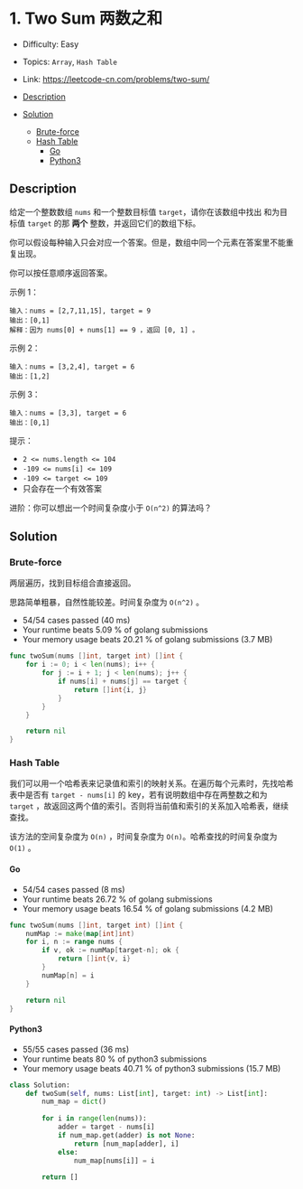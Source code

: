 <!-- omit in toc -->
# 1. Two Sum 两数之和

- Difficulty: Easy
- Topics: `Array`, `Hash Table`
- Link: https://leetcode-cn.com/problems/two-sum/

- [Description](#description)
- [Solution](#solution)
	- [Brute-force](#brute-force)
	- [Hash Table](#hash-table)
		- [Go](#go)
		- [Python3](#python3)

## Description

给定一个整数数组 `nums` 和一个整数目标值 `target`，请你在该数组中找出 和为目标值 `target`  的那 **两个** 整数，并返回它们的数组下标。

你可以假设每种输入只会对应一个答案。但是，数组中同一个元素在答案里不能重复出现。

你可以按任意顺序返回答案。


示例 1：
```
输入：nums = [2,7,11,15], target = 9
输出：[0,1]
解释：因为 nums[0] + nums[1] == 9 ，返回 [0, 1] 。
```
示例 2：
```
输入：nums = [3,2,4], target = 6
输出：[1,2]
```
示例 3：
```
输入：nums = [3,3], target = 6
输出：[0,1]
```

提示：

- `2 <= nums.length <= 104`
- `-109 <= nums[i] <= 109`
- `-109 <= target <= 109`
- 只会存在一个有效答案

进阶：你可以想出一个时间复杂度小于 `O(n^2)` 的算法吗？

## Solution

### Brute-force

两层遍历，找到目标组合直接返回。

思路简单粗暴，自然性能较差。时间复杂度为 `O(n^2)` 。

- 54/54 cases passed (40 ms)
- Your runtime beats 5.09 % of golang submissions
- Your memory usage beats 20.21 % of golang submissions (3.7 MB)

```go
func twoSum(nums []int, target int) []int {
	for i := 0; i < len(nums); i++ {
		for j := i + 1; j < len(nums); j++ {
			if nums[i] + nums[j] == target {
				return []int{i, j}
			}
		}
	}

	return nil
}
```

### Hash Table

我们可以用一个哈希表来记录值和索引的映射关系。在遍历每个元素时，先找哈希表中是否有 `target - nums[i]` 的 key，若有说明数组中存在两整数之和为 `target` ，故返回这两个值的索引。否则将当前值和索引的关系加入哈希表，继续查找。

该方法的空间复杂度为 `O(n)` ，时间复杂度为 `O(n)`。哈希查找的时间复杂度为 `O(1)` 。

#### Go

- 54/54 cases passed (8 ms)
- Your runtime beats 26.72 % of golang submissions
- Your memory usage beats 16.54 % of golang submissions (4.2 MB)

```go
func twoSum(nums []int, target int) []int {
	numMap := make(map[int]int)
	for i, n := range nums {
		if v, ok := numMap[target-n]; ok {
			return []int{v, i}
		}
		numMap[n] = i
	}

	return nil
}
```

#### Python3

- 55/55 cases passed (36 ms)
- Your runtime beats 80 % of python3 submissions
- Your memory usage beats 40.71 % of python3 submissions (15.7 MB)

```python
class Solution:
    def twoSum(self, nums: List[int], target: int) -> List[int]:
        num_map = dict()
        
        for i in range(len(nums)):
            adder = target - nums[i]
            if num_map.get(adder) is not None:
                return [num_map[adder], i]
            else:
                num_map[nums[i]] = i
        
        return []
```
